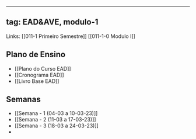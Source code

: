 
---
tag: EAD&AVE, modulo-1
---
Links: [[011-1 Primeiro Semestre]]  [[011-1-0 Modulo I]]

## Plano de Ensino
- [[Plano do Curso EAD]]
- [[Cronograma EAD]]
- [[Livro Base EAD]]
## Semanas
- [[Semana - 1 (04-03 a 10-03-23)]]
- [[Semana - 2 (11-03 a 17-03-23)]]
- [[Semana - 3 (18-03 a 24-03-23)]]
- 